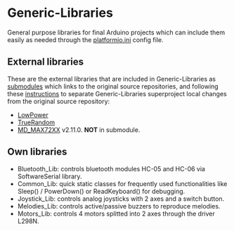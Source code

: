# Generic-Libraries
General purpose libraries for final Arduino projects which can include them easily as needed through the [platformio.ini](http://docs.platformio.org/en/latest/projectconf.html) config file.

## External libraries
These are the external libraries that are included in Generic-Libraries as [submodules](https://git-scm.com/book/en/v2/Git-Tools-Submodules) which links to the original source repositories, and following these [instructions](https://stackoverflow.com/questions/10856138/make-change-to-a-git-submodule-and-keep-the-changes?utm_medium=organic&utm_source=google_rich_qa&utm_campaign=google_rich_qa) to separate Generic-Libraries superproject local changes from the original source repository:
- [LowPower](https://github.com/rocketscream/Low-Power)
- [TrueRandom](https://github.com/sirleech/TrueRandom)
- [MD_MAX72XX](https://github.com/MajicDesigns/MD_MAX72XX) v2.11.0. **NOT** in submodule. 

## Own libraries
- Bluetooth_Lib: controls bluetooth modules HC-05 and HC-06 via SoftwareSerial library.
- Common_Lib: quick static classes for frequently used functionalities like Sleep() / PowerDown() or ReadKeyboard() for debugging.
- Joystick_Lib: controls analog joysticks with 2 axes and a switch button.
- Melodies_Lib: controls active/passive buzzers to reproduce melodies.
- Motors_Lib: controls 4 motors splitted into 2 axes through the driver L298N.
